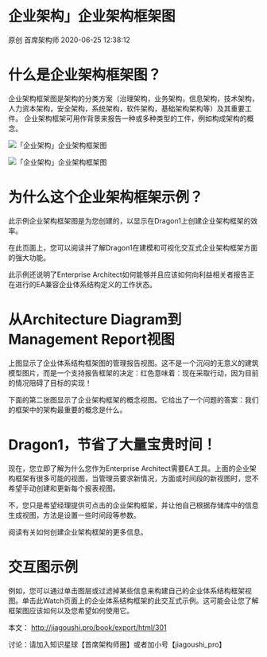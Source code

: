 # 企业架构」企业架构框架图

原创 首席架构师 2020-06-25 12:38:12

# 什么是企业架构框架图？

企业架构框架图是架构的分类方案（治理架构，业务架构，信息架构，技术架构，人力资本架构，安全架构，系统架构，软件架构，基础架构架构等）及其重要工件。 企业架构框架可用作背景来报告一种或多种类型的工件，例如构成架构的概念。

![「企业架构」企业架构框架图](http://p1-tt.byteimg.com/large/pgc-image/264a50f7155d4322b8b6cc8a3ed4d05d?from=pc)



![「企业架构」企业架构框架图](http://p3-tt.byteimg.com/large/pgc-image/11fe023825ea4ca48c52b0e70ce25d6e?from=pc)



# 为什么这个企业架构框架示例？

此示例企业架构框架图是为您创建的，以显示在Dragon1上创建企业架构框架的效率。

在此页面上，您可以阅读并了解Dragon1在建模和可视化交互式企业架构框架方面的强大功能。

此示例还说明了Enterprise Architect如何能够并且应该如何向利益相关者报告正在进行的EA兼容企业体系结构定义的工作状态。

# 从Architecture Diagram到Management Report视图

上图显示了企业体系结构框架图的管理报告视图。这不是一个沉闷的无意义的建筑模型图片，而是一个支持报告框架的决定：红色意味着：现在采取行动，因为目前的情况阻碍了目标的实现！

下面的第二张图显示了企业架构框架的概念视图。它给出了一个问题的答案：我们的框架中的架构最重要的概念是什么。

# Dragon1，节省了大量宝贵时间！

现在，您立即了解为什么您作为Enterprise Architect需要EA工具。上面的企业架构框架有很多可能的视图，当管理员要求新情况，方面或时间段的新视图时，您不希望手动创建和更新每个报表视图。

不，您只是希望经理提供可点击的企业架构框架，并让他自己根据存储库中的信息生成视图，方法是设置一些时间段等参数。

阅读有关如何创建企业架构框架的更多信息。

# 交互图示例

例如，您可以通过单击图层或过滤掉某些信息来构建自己的企业体系结构框架视图。单击此Watch页面上的企业体系结构框架的此交互式示例。这可能会让您了解框架图应该如何以及您希望如何使用它。

本文：
http://jiagoushi.pro/book/export/html/301

讨论：请加入知识星球【首席架构师圈】或者加小号【jiagoushi_pro】